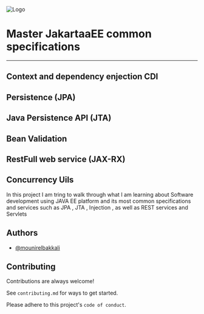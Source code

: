 
![Logo](https://wikiimg.tojsiabtv.com/wikipedia/commons/thumb/8/81/Jakarta_ee_logo_schooner_color_stacked_default.svg/1200px-Jakarta_ee_logo_schooner_color_stacked_default.svg.png)


# Master JakartaaEE common specifications
-----------------------------------------
## Context and dependency enjection CDI 
## Persistence (JPA) 
## Java Persistence API (JTA)
## Bean Validation
## RestFull web service (JAX-RX)
## Concurrency Uils

In this project I am tring to walk through what I am learning about Software development
using JAVA EE platform and its most common specifications and services such as JPA , JTA , Injection , 
as well as REST services and Servlets 


## Authors

- [@mounirelbakkali](https://www.github.com/mounirelbakkali)


## Contributing

Contributions are always welcome!

See `contributing.md` for ways to get started.

Please adhere to this project's `code of conduct`.

